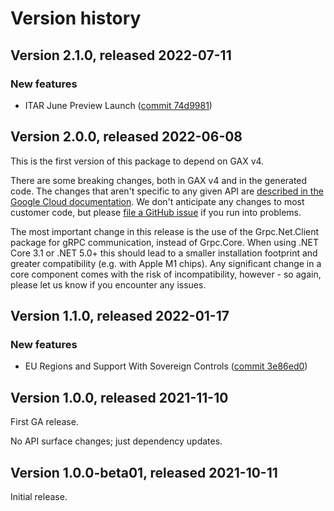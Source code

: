 # Version history

## Version 2.1.0, released 2022-07-11

### New features

- ITAR June Preview Launch ([commit 74d9981](https://github.com/googleapis/google-cloud-dotnet/commit/74d9981f07a0a61fee8fcef6e8573b4a5bdd5a46))

## Version 2.0.0, released 2022-06-08

This is the first version of this package to depend on GAX v4.

There are some breaking changes, both in GAX v4 and in the generated
code. The changes that aren't specific to any given API are [described in the Google Cloud
documentation](https://cloud.google.com/dotnet/docs/reference/help/breaking-gax4).
We don't anticipate any changes to most customer code, but please [file a
GitHub issue](https://github.com/googleapis/google-cloud-dotnet/issues/new/choose)
if you run into problems.

The most important change in this release is the use of the Grpc.Net.Client package
for gRPC communication, instead of Grpc.Core. When using .NET Core 3.1 or .NET 5.0+
this should lead to a smaller installation footprint and greater compatibility (e.g.
with Apple M1 chips). Any significant change in a core component comes with the risk
of incompatibility, however - so again, please let us know if you encounter any
issues.


## Version 1.1.0, released 2022-01-17

### New features

- EU Regions and Support With Sovereign Controls ([commit 3e86ed0](https://github.com/googleapis/google-cloud-dotnet/commit/3e86ed09608527eeeae8f79862a57c978623381f))

## Version 1.0.0, released 2021-11-10

First GA release.

No API surface changes; just dependency updates.

## Version 1.0.0-beta01, released 2021-10-11

Initial release.
